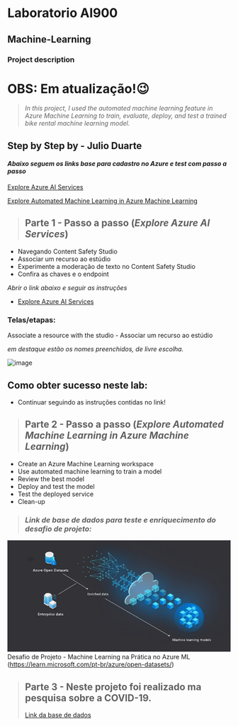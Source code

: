 # Laboratorio AI900 
## Machine-Learning

### Project description

# OBS: Em atualização!😉

> *In this project, I used the automated machine learning feature in Azure Machine Learning to train, evaluate,
> deploy, and test a trained bike rental machine learning model.*
## Step by Step by - Julio Duarte

#### *Abaixo seguem os links base para cadastro no Azure e test com passo a passo*
[Explore Azure AI Services](https://microsoftlearning.github.io/mslearn-ai-fundamentals/Instructions/Labs/02-content-safety.html)

[Explore Automated Machine Learning in Azure Machine Learning](https://microsoftlearning.github.io/mslearn-ai-fundamentals/Instructions/Labs/01-machine-learning.html)

> ## Parte 1 - Passo a passo (***Explore Azure AI Services***)
- Navegando Content Safety Studio
- Associar um recurso ao estúdio
- Experimente a moderação de texto no Content Safety Studio
- Confira as chaves e o endpoint

*Abrir o link abaixo e seguir as instruções*
- [Explore Azure AI Services](https://microsoftlearning.github.io/mslearn-ai-fundamentals/Instructions/Labs/02-content-safety.html)

### Telas/etapas:
Associate a resource with the studio - Associar um recurso ao estúdio

*em destaque estão os nomes preenchidos, de livre escolha.*

![image](https://github.com/sezarprog/-LaboratorioAI900-Machine-Learning/assets/153564526/e120e2f5-a6de-4409-99d4-eb4b8f884559)

## Como obter sucesso neste lab:
- Continuar seguindo as instruções contidas no link!

> ## Parte 2 - Passo a passo (***Explore Automated Machine Learning in Azure Machine Learning***)
- Create an Azure Machine Learning workspace
- Use automated machine learning to train a model
- Review the best model
- Deploy and test the model
- Test the deployed service
- Clean-up

> ### *Link de base de dados para teste e enriquecimento do desafio de projeto:*
![image](https://github.com/sezarprog/-LaboratorioAI900-Machine-Learning/blob/main/telas/Captura%20de%20tela%202024-03-06%20224638.png?raw=true) 
Desafio de Projeto - Machine Learning na Prática no Azure ML
(https://learn.microsoft.com/pt-br/azure/open-datasets/)

> ## Parte 3 - Neste projeto foi realizado ma pesquisa sobre a COVID-19.
> [Link da base de dados](https://pandemicdatalake.blob.core.windows.net/public/curated/covid-19/bing_covid-19_data/latest/bing_covid-19_data.csv)
> 
